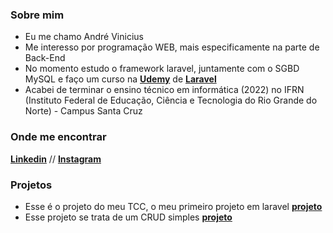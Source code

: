 ### Sobre mim
- Eu me chamo André Vinicius
- Me interesso por programação WEB, mais especificamente na parte de Back-End
- No momento estudo o framework laravel, juntamente com o SGBD MySQL e faço um curso na **[Udemy](https://www.udemy.com/)** de **[Laravel](https://www.udemy.com/course/curso-completo-do-desenvolvedor-laravel/)**
- Acabei de terminar o ensino técnico em informática (2022) no IFRN (Instituto Federal de Educação, Ciência e Tecnologia do Rio Grande do Norte) - Campus Santa Cruz
### Onde me encontrar
**[Linkedin](https://www.linkedin.com/in/andre-vinicius-a56366205/)** // **[Instagram](https://www.instagram.com/andr_vinic/)**

### Projetos
- Esse é o projeto do meu TCC, o meu primeiro projeto em laravel **[projeto](https://github.com/andr-vini/IFORUM-TCC)**
- Esse projeto se trata de um CRUD simples **[projeto](https://github.com/andr-vini/Bloco_de_Notas)**
